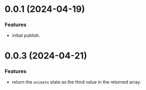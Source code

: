 # 0.0.1 (2024-04-19)

### Features

- initial publish.

# 0.0.3 (2024-04-21)

### Features

- return the `animate` state as the third value in the returned array.
